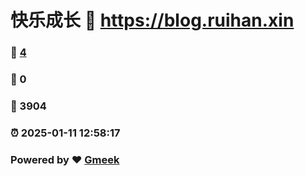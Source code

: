 # 快乐成长 :link: https://blog.ruihan.xin 
### :page_facing_up: [4](https://blog.ruihan.xin/tag.html) 
### :speech_balloon: 0 
### :hibiscus: 3904 
### :alarm_clock: 2025-01-11 12:58:17 
### Powered by :heart: [Gmeek](https://github.com/Meekdai/Gmeek)
